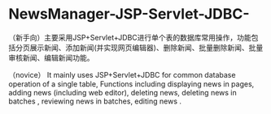 # NewsManager-JSP-Servlet-JDBC-
（新手向）主要采用JSP+Servlet+JDBC进行单个表的数据库常用操作，功能包括分页展示新闻、添加新闻(并实现网页编辑器)、删除新闻、批量删除新闻、批量审核新闻、编辑新闻功能。

（novice） It mainly uses JSP+Servlet+JDBC for common database operation of a single table, Functions including displaying news in pages, adding news (including web editor), deleting news,  deleting news in batches , reviewing news in batches, editing news .
